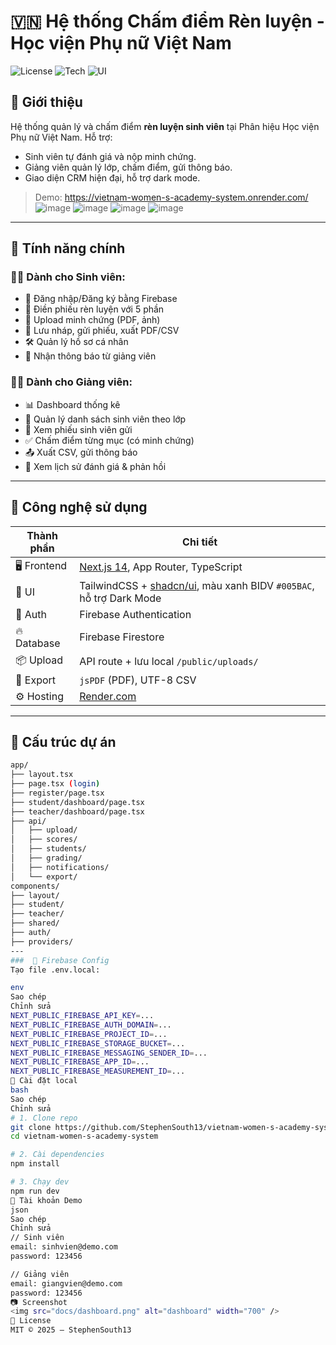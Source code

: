 # 🇻🇳 Hệ thống Chấm điểm Rèn luyện - Học viện Phụ nữ Việt Nam

![License](https://img.shields.io/badge/license-MIT-blue)
![Tech](https://img.shields.io/badge/next.js-14-blue)
![UI](https://img.shields.io/badge/CRM-Design-informational)

## 🎯 Giới thiệu

Hệ thống quản lý và chấm điểm **rèn luyện sinh viên** tại Phân hiệu Học viện Phụ nữ Việt Nam. Hỗ trợ:
- Sinh viên tự đánh giá và nộp minh chứng.
- Giảng viên quản lý lớp, chấm điểm, gửi thông báo.
- Giao diện CRM hiện đại, hỗ trợ dark mode.

> Demo: https://vietnam-women-s-academy-system.onrender.com/
>![image](https://github.com/user-attachments/assets/ba3f9164-b27d-4ffc-aef2-beeab415d874)
> ![image](https://github.com/user-attachments/assets/72f8d569-ef9c-409e-8a0c-7064e775c036)
> ![image](https://github.com/user-attachments/assets/5d7d4db4-3161-4ea9-91df-aae6bb9cce73)
> ![image](https://github.com/user-attachments/assets/ce7f354c-6ff8-41b4-a81b-52429ea7a25a)






---

## 🧠 Tính năng chính

### 👨‍🎓 Dành cho Sinh viên:
- 🔐 Đăng nhập/Đăng ký bằng Firebase
- 📝 Điền phiếu rèn luyện với 5 phần
- 📎 Upload minh chứng (PDF, ảnh)
- 💾 Lưu nháp, gửi phiếu, xuất PDF/CSV
- 🛠 Quản lý hồ sơ cá nhân
- 🔔 Nhận thông báo từ giảng viên

### 👩‍🏫 Dành cho Giảng viên:
- 📊 Dashboard thống kê
- 👥 Quản lý danh sách sinh viên theo lớp
- 🧾 Xem phiếu sinh viên gửi
- ✅ Chấm điểm từng mục (có minh chứng)
- 📤 Xuất CSV, gửi thông báo
- 💬 Xem lịch sử đánh giá & phản hồi

---

## 🧱 Công nghệ sử dụng

| Thành phần | Chi tiết |
|------------|----------|
| 🖥️ Frontend | [Next.js 14](https://nextjs.org/), App Router, TypeScript |
| 🎨 UI | TailwindCSS + [shadcn/ui](https://ui.shadcn.com/), màu xanh BIDV `#005BAC`, hỗ trợ Dark Mode |
| 🔐 Auth | Firebase Authentication |
| 🔥 Database | Firebase Firestore |
| 📦 Upload | API route + lưu local `/public/uploads/` |
| 📄 Export | `jsPDF` (PDF), UTF-8 CSV |
| ⚙️ Hosting | [Render.com](https://render.com/) |

---

## 🧾 Cấu trúc dự án

```bash
app/
├── layout.tsx
├── page.tsx (login)
├── register/page.tsx
├── student/dashboard/page.tsx
├── teacher/dashboard/page.tsx
├── api/
│   ├── upload/
│   ├── scores/
│   ├── students/
│   ├── grading/
│   ├── notifications/
│   └── export/
components/
├── layout/
├── student/
├── teacher/
├── shared/
├── auth/
├── providers/
---
###  🔐 Firebase Config
Tạo file .env.local:

env
Sao chép
Chỉnh sửa
NEXT_PUBLIC_FIREBASE_API_KEY=...
NEXT_PUBLIC_FIREBASE_AUTH_DOMAIN=...
NEXT_PUBLIC_FIREBASE_PROJECT_ID=...
NEXT_PUBLIC_FIREBASE_STORAGE_BUCKET=...
NEXT_PUBLIC_FIREBASE_MESSAGING_SENDER_ID=...
NEXT_PUBLIC_FIREBASE_APP_ID=...
NEXT_PUBLIC_FIREBASE_MEASUREMENT_ID=...
🔧 Cài đặt local
bash
Sao chép
Chỉnh sửa
# 1. Clone repo
git clone https://github.com/StephenSouth13/vietnam-women-s-academy-system.git
cd vietnam-women-s-academy-system

# 2. Cài dependencies
npm install

# 3. Chạy dev
npm run dev
🧪 Tài khoản Demo
json
Sao chép
Chỉnh sửa
// Sinh viên
email: sinhvien@demo.com
password: 123456

// Giảng viên
email: giangvien@demo.com
password: 123456
📷 Screenshot
<img src="docs/dashboard.png" alt="dashboard" width="700" />
📄 License
MIT © 2025 — StephenSouth13
